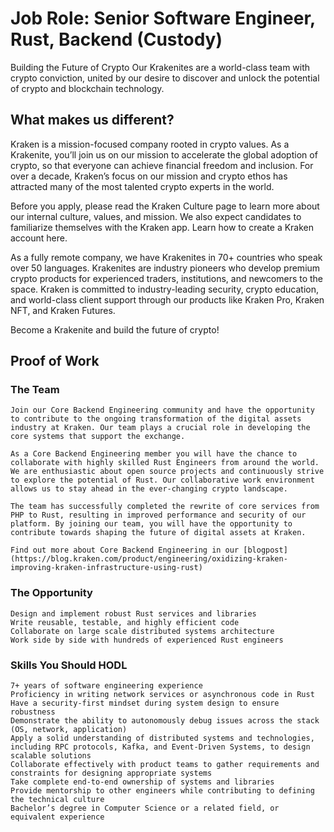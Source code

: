 
# Job Role: Senior Software Engineer, Rust, Backend (Custody)

Building the Future of Crypto
Our Krakenites are a world-class team with crypto conviction, united by our desire to discover and unlock the potential of crypto and blockchain technology.

## What makes us different?

Kraken is a mission-focused company rooted in crypto values. As a Krakenite, you’ll join us on our mission to accelerate the global adoption of crypto, so that everyone can achieve financial freedom and inclusion. For over a decade, Kraken’s focus on our mission and crypto ethos has attracted many of the most talented crypto experts in the world.

Before you apply, please read the Kraken Culture page to learn more about our internal culture, values, and mission. We also expect candidates to familiarize themselves with the Kraken app. Learn how to create a Kraken account here.

As a fully remote company, we have Krakenites in 70+ countries who speak over 50 languages. Krakenites are industry pioneers who develop premium crypto products for experienced traders, institutions, and newcomers to the space. Kraken is committed to industry-leading security, crypto education, and world-class client support through our products like Kraken Pro, Kraken NFT, and Kraken Futures.

Become a Krakenite and build the future of crypto!

## Proof of Work

### The Team
    Join our Core Backend Engineering community and have the opportunity to contribute to the ongoing transformation of the digital assets industry at Kraken. Our team plays a crucial role in developing the core systems that support the exchange.

    As a Core Backend Engineering member you will have the chance to collaborate with highly skilled Rust Engineers from around the world. We are enthusiastic about open source projects and continuously strive to explore the potential of Rust. Our collaborative work environment allows us to stay ahead in the ever-changing crypto landscape.

    The team has successfully completed the rewrite of core services from PHP to Rust, resulting in improved performance and security of our platform. By joining our team, you will have the opportunity to contribute towards shaping the future of digital assets at Kraken.

    Find out more about Core Backend Engineering in our [blogpost](https://blog.kraken.com/product/engineering/oxidizing-kraken-improving-kraken-infrastructure-using-rust)

### The Opportunity
    Design and implement robust Rust services and libraries
    Write reusable, testable, and highly efficient code
    Collaborate on large scale distributed systems architecture
    Work side by side with hundreds of experienced Rust engineers

### Skills You Should HODL
    7+ years of software engineering experience
    Proficiency in writing network services or asynchronous code in Rust
    Have a security-first mindset during system design to ensure robustness
    Demonstrate the ability to autonomously debug issues across the stack (OS, network, application)
    Apply a solid understanding of distributed systems and technologies, including RPC protocols, Kafka, and Event-Driven Systems, to design scalable solutions
    Collaborate effectively with product teams to gather requirements and constraints for designing appropriate systems
    Take complete end-to-end ownership of systems and libraries
    Provide mentorship to other engineers while contributing to defining the technical culture
    Bachelor’s degree in Computer Science or a related field, or equivalent experience